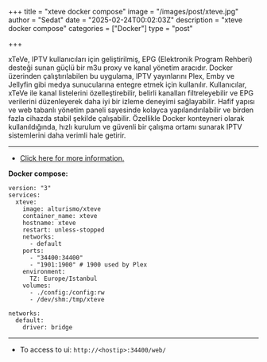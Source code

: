 +++
title = "xteve docker compose"
image = "/images/post/xteve.jpg"
author = "Sedat"
date = "2025-02-24T00:02:03Z"
description = "xteve docker compose"
categories = ["Docker"]
type = "post"

+++

xTeVe, IPTV kullanıcıları için geliştirilmiş, EPG (Elektronik Program Rehberi) desteği sunan güçlü bir m3u proxy ve kanal yönetim aracıdır. Docker üzerinden çalıştırılabilen bu uygulama, IPTV yayınlarını Plex, Emby ve Jellyfin gibi medya sunucularına entegre etmek için kullanılır. Kullanıcılar, xTeVe ile kanal listelerini özelleştirebilir, belirli kanalları filtreleyebilir ve EPG verilerini düzenleyerek daha iyi bir izleme deneyimi sağlayabilir. Hafif yapısı ve web tabanlı yönetim paneli sayesinde kolayca yapılandırılabilir ve birden fazla cihazda stabil şekilde çalışabilir. Özellikle Docker konteyneri olarak kullanıldığında, hızlı kurulum ve güvenli bir çalışma ortamı sunarak IPTV sistemlerini daha verimli hale getirir.

***

- [Click here for more information.](https://github.com/xteve-project/xTeVe)

**Docker compose:**

```
version: "3"
services:
  xteve:
    image: alturismo/xteve
    container_name: xteve
    hostname: xteve
    restart: unless-stopped
    networks:
      - default
    ports:
      - "34400:34400"
      - "1901:1900" # 1900 used by Plex
    environment:
      TZ: Europe/Istanbul
    volumes:
      - ./config:/config:rw
      - /dev/shm:/tmp/xteve

networks:
  default:
    driver: bridge
```

***

- To access to ui:
`http://<hostip>:34400/web/`
